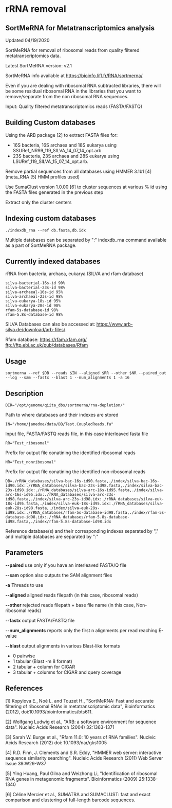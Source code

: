 # rRNA removal

## SortMeRNA for Metatranscriptomics analysis

Updated  04/19/2020

SortMeRNA for removal of ribosomal reads from quality filtered metatranscriptomics data.

Latest SortMeRNA version: v2.1

SortMeRNA info available at https://bioinfo.lifl.fr/RNA/sortmerna/

Even if you are dealing with ribosomal RNA subtracted libraries, there will be some
residual ribosomal RNA in the libraries that you want to remove/separate from
the non ribosomal RNA sequences.

Input: Quality filtered metatranscriptomics reads (FASTA/FASTQ) 

## Building Custom databases


Using the ARB package [2] to extract FASTA files for:
- 16S bacteria, 16S archaea and 18S eukarya using SSURef_NR99_119_SILVA_14_07_14_opt.arb
- 23S bacteria, 23S archaea and 28S eukarya using LSURef_119_SILVA_15_07_14_opt.arb.

Remove partial sequences from all databases using HMMER 3.1b1 [4] (meta_RNA [5] HMM profiles used)


Use SumaClust version 1.0.00 [6] to cluster sequences at various % id using the FASTA files generated in the previous step 


Extract only the cluster centers

  

## Indexing custom databases

```./indexdb_rna --ref db.fasta,db.idx ```

Multiple databases can be separated by ":"
indexdb_rna command available as a part of SortMeRNA package.


## Currently indexed databases 

rRNA from bacteria, archaea, eukarya (SILVA and rfam database)

```
silva-bacterial-16s-id 90%
silva-bacterial-23s-id 98%
silva-archaeal-16s-id 95%
silva-archaeal-23s-id 98%
silva-eukarya-18s-id 95%
silva-eukarya-28s-id 98%
rfam-5s-database-id 98%
rfam-5.8s-database-id 98%
```


SILVA Databases can also be accessed at:
https://www.arb-silva.de/download/arb-files/

Rfam database:
https://rfam.xfam.org/
ftp://ftp.ebi.ac.uk/pub/databases/Rfam


## Usage 

```sortmerna --ref $DB --reads $IN --aligned $RR --other $NR --paired_out --log --sam --fastx --blast 1 --num_alignments 1 -a 16```

## Description 

```DIR="/opt/genome/qiita_dbs/sortmerna/rna-depletion/" ```

Path to where databases and their indexes are stored

```IN="/home/janedoe/data/DB/Test.CoupledReads.fa" ```

Input file, FASTA/FASTQ reads file, in this case interleaved fasta file

```RR="Test_ribosomal" ```

Prefix for output file conatining the identified ribosomal reads

```NR="Test_nonribosomal" ```

Prefix for output file conatining the identified non-ribosomal reads

```DB=./rRNA_databases/silva-bac-16s-id90.fasta,./index/silva-bac-16s-id90.idx:./rRNA_databases/silva-bac-23s-id98.fasta,./index/silva-bac-23s-id98.idx:./rRNA_databases/silva-arc-16s-id95.fasta,./index/silva-arc-16s-id95.idx:./rRNA_databases/silva-arc-23s-id98.fasta,./index/silva-arc-23s-id98.idx:./rRNA_databases/silva-euk-18s-id95.fasta,./index/silva-euk-18s-id95.idx:./rRNA_databases/silva-euk-28s-id98.fasta,./index/silva-euk-28s-id98.idx:./rRNA_databases/rfam-5s-database-id98.fasta,./index/rfam-5s-database-id98.idx:./rRNA_databases/rfam-5.8s-database-id98.fasta,./index/rfam-5.8s-database-id98.idx ```

Reference database(s) and their corresponding indexes separated by "," and multiple databases are separated by ":"

## Parameters ##


**--paired**  use only if you have an interleaved FASTA/Q file 

**--sam**   option also outputs the SAM alignment files

**-a**  Threads to use

**--aligned**   aligned reads filepath (in this case, ribosomal reads)

**--other**   rejected reads filepath + base file name (in this case, Non-ribosomal reads)

**--fastx**   output FASTA/FASTQ file

**--num_alignments**  reports only the first n alignments per read reaching E-value 

**--blast**   output alignments in various Blast-like formats                
   - 0   pairwise
   - 1   tabular (Blast -m 8 format)
   - 2   tabular + column for CIGAR 
   - 3   tabular + columns for CIGAR and query coverage



## References

[1] Kopylova E., Noé L. and Touzet H., "SortMeRNA: Fast and accurate filtering of ribosomal RNAs in metatranscriptomic data", Bioinformatics (2012), doi:10.1093/bioinformatics/bts611.

[2] Wolfgang Ludwig et al., "ARB: a software environment for sequence data". Nucleic Acids Research (2004) 32:1363-1371

[3] Sarah W. Burge et al., "Rfam 11.0: 10 years of RNA families". Nucleic Acids Research (2012) doi: 10.1093/nar/gks1005

[4] R.D. Finn, J. Clements and S.R. Eddy, "HMMER web server: interactive sequence similarity searching". Nucleic Acids Research (2011) Web Server Issue 39:W29-W37

[5] Ying Huang, Paul Gilna and Weizhong Li, "Identification of ribosomal RNA genes in metagenomic fragments". Bioinformatics (2009) 25:1338-1340

[6] Céline Mercier et al., SUMATRA and SUMACLUST: fast and exact comparison and clustering of full-length barcode sequences. 
